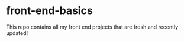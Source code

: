 # front-end-basics
This repo contains all my front end projects that are fresh and recently updated!
